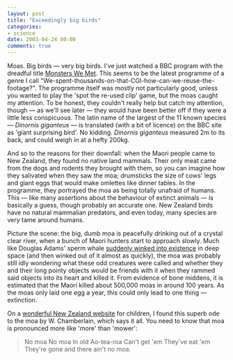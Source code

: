 ```yaml
---
layout: post
title: "Exceedingly big birds"
categories:
- science
date: 2003-04-24 00:00
comments: true
---
```


<p>Moas. Big birds &mdash; very big birds. I've just watched a BBC program with the dreadful title <a href="http://www.bbc.co.uk/nature/programmes/tv/monsterswemet/" title="Monsters We Met website">Monsters We Met</a>. This seems to be the latest programme of a genre I call "We-spent-thousands-on-that-CGI-how-can-we-reuse-the-footage?". The programme itself was mostly not particularly good, unless you wanted to play the 'spot the re-used clip' game, but the moas caught my attention. To be honest, they couldn't really help but catch my attention, though &mdash; as we'll see later &mdash; they would have been better off if they were a little less conspicuous. The latin name of the largest of the 11 known species &mdash; <em>Dinornis giganteus</em> &mdash; is translated (with a bit of licence) on the BBC site as 'giant surprising bird'. No kidding. <em>Dinornis giganteus</em> measured 2m to its back, and could weigh in at a hefty 200kg.</p>

<p>And so to the reasons for their downfall: when the Maori people came to New Zealand, they found no native land mammals. Their only meat came from the dogs and rodents they brought with them, so you can imagine how they salivated when they saw the moa; drumsticks the size of cows' legs and giant eggs that would make omlettes like dinner tables. In the programme, they portrayed the moa as being totally unafraid of humans. This &mdash; like many assertions about the behaviour of extinct animals &mdash; is basically a guess, though probably an accurate one. New Zealand birds have no natural mammalian predators, and even today, many species are very tame around humans.
</p>

<p>Picture the scene: the big, dumb moa is peacefully drinking out of a crystal clear river, when a bunch of Maori hunters start to approach slowly. Much like Douglas Adams' sperm whale <a href="http://www.dpsnet.com/java/babage/fortune/hhg1">suddenly winked into existence</a> in deep space (and then winked out of it almost as quickly), the moa was probably still idly wondering what these odd creatures were called and whether they and their long pointy objects would be friends with it when they rammed said objects into its heart and killed it. From evidence of bone middens, it is estimated that the Maori killed about 500,000 moas in around 100 years. As the moas only laid one egg a year, this could only lead to one thing &mdash; extinction.</p>

<p>On a <a href="http://www.kcc.org.nz/birds/extinct/moa.htm" title="Kiwi Conservation Club">wonderful New Zealand website</a> for children, I found this superb ode to the moa by W. Chamberlain, which says it all. You need to know that moa is pronounced more like 'more' than 'mower':</p>

<blockquote>No moa
No moa
In old Ao-tea-roa
Can't get 'em
They've eat 'em
They're gone and there ain't no moa.
</blockquote>

